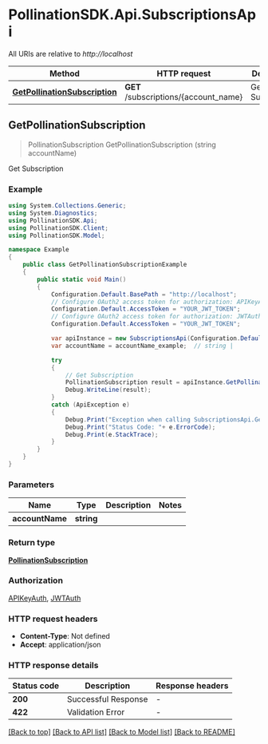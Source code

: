 # PollinationSDK.Api.SubscriptionsApi

All URIs are relative to *http://localhost*

Method | HTTP request | Description
------------- | ------------- | -------------
[**GetPollinationSubscription**](SubscriptionsApi.md#getpollinationsubscription) | **GET** /subscriptions/{account_name} | Get Subscription



## GetPollinationSubscription

> PollinationSubscription GetPollinationSubscription (string accountName)

Get Subscription

### Example

```csharp
using System.Collections.Generic;
using System.Diagnostics;
using PollinationSDK.Api;
using PollinationSDK.Client;
using PollinationSDK.Model;

namespace Example
{
    public class GetPollinationSubscriptionExample
    {
        public static void Main()
        {
            Configuration.Default.BasePath = "http://localhost";
            // Configure OAuth2 access token for authorization: APIKeyAuth
            Configuration.Default.AccessToken = "YOUR_JWT_TOKEN";
            // Configure OAuth2 access token for authorization: JWTAuth
            Configuration.Default.AccessToken = "YOUR_JWT_TOKEN";

            var apiInstance = new SubscriptionsApi(Configuration.Default);
            var accountName = accountName_example;  // string | 

            try
            {
                // Get Subscription
                PollinationSubscription result = apiInstance.GetPollinationSubscription(accountName);
                Debug.WriteLine(result);
            }
            catch (ApiException e)
            {
                Debug.Print("Exception when calling SubscriptionsApi.GetPollinationSubscription: " + e.Message );
                Debug.Print("Status Code: "+ e.ErrorCode);
                Debug.Print(e.StackTrace);
            }
        }
    }
}
```

### Parameters


Name | Type | Description  | Notes
------------- | ------------- | ------------- | -------------
 **accountName** | **string**|  | 

### Return type

[**PollinationSubscription**](PollinationSubscription.md)

### Authorization

[APIKeyAuth](../README.md#APIKeyAuth), [JWTAuth](../README.md#JWTAuth)

### HTTP request headers

- **Content-Type**: Not defined
- **Accept**: application/json

### HTTP response details
| Status code | Description | Response headers |
|-------------|-------------|------------------|
| **200** | Successful Response |  -  |
| **422** | Validation Error |  -  |

[[Back to top]](#)
[[Back to API list]](../README.md#documentation-for-api-endpoints)
[[Back to Model list]](../README.md#documentation-for-models)
[[Back to README]](../README.md)

